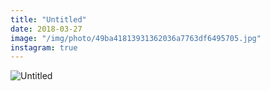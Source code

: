 ```yaml
---
title: "Untitled"
date: 2018-03-27
image: "/img/photo/49ba41813931362036a7763df6495705.jpg"
instagram: true
---
```


![Untitled](/img/photo/49ba41813931362036a7763df6495705.jpg)

